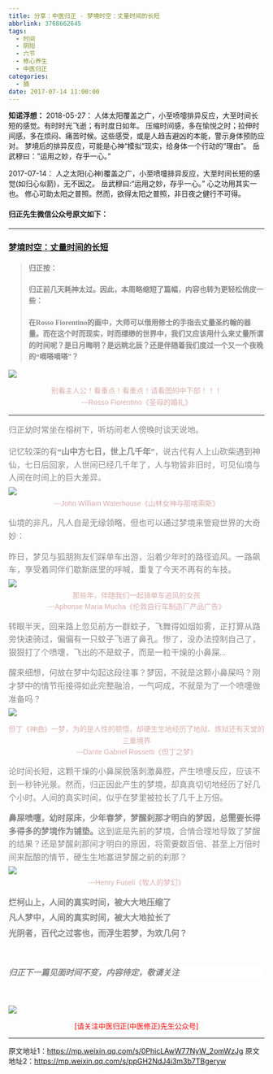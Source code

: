 ```yaml
---
title: 分享：中医归正 - 梦境时空：丈量时间的长短
abbrlink: 3768662645
tags:
  - 时间
  - 阴阳
  - 六节
  - 修心养生
  - 中医归正
categories:
  - 摘
date: 2017-07-14 11:00:00
---
```


**知诺浮想：**
2018-05-27：
人体太阳覆盖之广，小至喷嚏排异反应，大至时间长短的感觉。有时时光飞逝；有时度日如年。
压缩时间感，多在愉悦之时；拉伸时间感，多在烦闷、痛苦时候。这些感受，或是人趋吉避凶的本能，警示身体预防应对。
梦境后的排异反应，可能是心神“模拟”现实，给身体一个行动的“理由”。
岳武穆曰：”运用之妙，存乎一心。”

2017-07-14：
人之太阳(心神)覆盖之广，小至喷嚏排异反应，大至时间长短的感觉(如归心似箭)，无不因之。
岳武穆曰:“运用之妙，存乎一心。”
心之功用其实一也。
修心可助太阳之普照。然而，欲得太阳之普照，非日夜之健行不可得。



#### 归正先生微信公众号原文如下：
---

###  [梦境时空：丈量时间的长短](https://mp.weixin.qq.com/s/ppGH2NdJ4i3m3b7TBgeryw "跳转至原文")

<div class="rich_media_content ">
                    <blockquote><p style="margin-top: 20px; margin-bottom: 10px; max-width: 100%; min-height: 1em; color: rgb(62, 62, 62); font-size: 16px; white-space: normal; box-sizing: border-box !important; word-wrap: break-word !important; "><strong style="max-width: 100%; font-size: 14px; line-height: 22.399999618530273px; box-sizing: border-box !important; word-wrap: break-word !important;"><span style="max-width: 100%; font-family: 仿宋; color: rgb(136, 136, 136); box-sizing: border-box !important; word-wrap: break-word !important;">归正按：</span></strong></p><p style="margin-top: 20px; margin-bottom: 10px; max-width: 100%; min-height: 1em; color: rgb(62, 62, 62); font-size: 16px; white-space: normal; box-sizing: border-box !important; word-wrap: break-word !important; "><strong style="max-width: 100%; font-size: 14px; line-height: 22.399999618530273px; box-sizing: border-box !important; word-wrap: break-word !important;"><span style="max-width: 100%; font-family: 仿宋; color: rgb(136, 136, 136); box-sizing: border-box !important; word-wrap: break-word !important;">归正前几天耗神太过。因此，本周略缩短了篇幅，内容也转为更轻松俏皮一些：</span></strong></p><p style="margin-top: 20px; margin-bottom: 10px; max-width: 100%; min-height: 1em; color: rgb(62, 62, 62); font-size: 16px; white-space: normal; box-sizing: border-box !important; word-wrap: break-word !important; "><strong style="max-width: 100%; font-size: 14px; line-height: 22.399999618530273px; box-sizing: border-box !important; word-wrap: break-word !important;"><span style="max-width: 100%; font-family: 仿宋; color: rgb(136, 136, 136); box-sizing: border-box !important; word-wrap: break-word !important;">在Rosso Fiorentino的画中，大师可以借用修士的手指去丈量圣约翰的器量。而在这个时而现实，时而缥缈的世界中，我们又应该用什么来丈量所谓的时间呢？是日月晦明？是远眺北辰？还是伴随着我们度过一个又一个夜晚的“嘀嗒嘀嗒”？</span></strong></p></blockquote><p><img style="clear: both; display: block; margin:auto;" src="http://wx1.sinaimg.cn/large/8bf740e1gy1fjsctemqy2j20gq0fgk8n.jpg" data-ratio="0.9235880398671097" data-w="602"  /></p><p style="margin: 0cm 0cm 0.0001pt; text-align: center;"><span style="font-family: Arial, 宋体; color: rgb(215, 171, 169); font-size: 14px; line-height: 22.399999618530273px; text-align: center; background-color: rgb(255, 255, 255);">别看主人公！看重点！看重点！请看图的中下部！！！</span></p><p style="margin: 0cm 0cm 0.0001pt; text-align: center;"><span style="font-family: Arial, 宋体; color: rgb(215, 171, 169); font-size: 14px; line-height: 22.399999618530273px; text-align: center; background-color: rgb(255, 255, 255);">---Rosso Fiorentino《圣母的婚礼》</span></p><p style="margin:0cm;margin-bottom:.0001pt"><span style="font-family: 仿宋; line-height: 1.6;"></span></p><hr  /><p style="margin: 15px 0cm 20px;"><span style="color: rgb(136, 136, 136); font-family: 仿宋; font-size: 16px;  background-color: rgb(255, 255, 255);">归正幼时常坐在榕树下，听坊间老人傍晚时谈天说地。</span></p><p style="margin: 20px 0cm 5px;"><span style="color: rgb(136, 136, 136); font-family: 仿宋; font-size: 16px; line-height: 1.6; background-color: rgb(255, 255, 255);">记忆较深的有</span><strong><span style="color: rgb(136, 136, 136); font-family: 仿宋; font-size: 16px; line-height: 1.6; background-color: rgb(255, 255, 255);">“</span><span style="color: rgb(136, 136, 136); font-family: 仿宋; font-size: 16px; line-height: 1.6; background-color: rgb(255, 255, 255);">山中方七日，世上几千年</span><span style="color: rgb(136, 136, 136); font-family: 仿宋; font-size: 16px; line-height: 1.6; background-color: rgb(255, 255, 255);">”</span></strong><span style="color: rgb(136, 136, 136); font-family: 仿宋; font-size: 16px; line-height: 1.6; background-color: rgb(255, 255, 255);">，说古代有人上山砍柴遇到神仙，七日后回家，人世间已经几千年了，人与物皆非旧时，可见仙境与人间在时间上的巨大差异。</span></p><p style="margin: 5px 0cm;"><img style="clear: both; display: block; margin:auto;" src="http://wx1.sinaimg.cn/large/8bf740e1gy1fjscuafqrfj20hs07o11l.jpg" data-ratio="0.43159065628476084" data-w="899" style="line-height: 1.6;"  /></p><p style="margin: 0cm 0cm 5px; white-space: normal; text-align: center;"><span style="font-family: Arial, 宋体; color: rgb(215, 171, 169); font-size: 14px; line-height: 22.399999618530273px; background-color: rgb(255, 255, 255);">---John William Waterhouse《</span><span style="font-family: Arial, 宋体; color: rgb(215, 171, 169); font-size: 14px; line-height: 22.399999618530273px; background-color: rgb(255, 255, 255);">山林女神与那喀索斯</span><span style="font-family: Arial, 宋体; color: rgb(215, 171, 169); font-size: 14px; line-height: 22.399999618530273px; background-color: rgb(255, 255, 255);">》</span></p><p style="margin: 15px 0cm 5px; white-space: normal; text-align: left;"><span style="color: rgb(136, 136, 136); font-family: 仿宋; font-size: 16px; line-height: 1.6; background-color: rgb(255, 255, 255);">仙境的非凡，凡人自是无缘领略，但也可以通过梦境来管窥世界的大奇妙：</span></p><p style="margin: 15px 0cm 5px; white-space: normal; text-align: left;"><span style="color: rgb(136, 136, 136); font-family: 仿宋; font-size: 16px; line-height: 1.6; background-color: rgb(255, 255, 255);">昨日，梦见与狐朋狗友们踩单车出游，沿着少年时的路径追风。一路飙车，享受着同伴们歇斯底里的呼喊，重复了今天不再有的车技。</span></p><p style="margin: 5px 0cm;"><img style="clear: both; display: block; margin:auto;" src="http://wx1.sinaimg.cn/large/8bf740e1gy1fjscutytpzj20hs0ni7wh.jpg" data-ratio="1.3213333333333332" data-w="750" style="line-height: 1.6;"  /></p><p style="margin: 0cm 0cm 0.0001pt; white-space: normal; text-align: center;"><span style="color:#d7aba9;font-family:Arial, 宋体"><span style="font-size: 14px; line-height: 22.399999618530273px; background-color: rgb(255, 255, 255);">那些年，伴随我们一起骑单车追风的女孩</span></span></p><p style="margin: 0cm 0cm 0.0001pt; white-space: normal; text-align: center;"><span style="font-family: Arial, 宋体; color: rgb(215, 171, 169); font-size: 14px; line-height: 22.399999618530273px; background-color: rgb(255, 255, 255);">---Aphonse Maria Mucha《</span><span style="color:#d7aba9;font-family:Arial, 宋体"><span style="font-size: 14px; line-height: 22.399999618530273px; background-color: rgb(255, 255, 255);">伦敦自行车制造厂产品广告</span></span><span style="font-family: Arial, 宋体; color: rgb(215, 171, 169); font-size: 14px; line-height: 22.399999618530273px; background-color: rgb(255, 255, 255);">》</span></p><p style="margin: 15px 0cm 0.0001pt; white-space: normal; text-align: left;"><span style="color: rgb(136, 136, 136); font-family: 仿宋; font-size: 16px; line-height: 1.6; background-color: rgb(255, 255, 255);">转眼半天，回来路上忽见前方一群蚊子，飞舞得如烟如雾，正打算从路旁快速骑过，偏偏有一只蚊子飞进了鼻孔。</span><span style="color: rgb(136, 136, 136); font-family: 仿宋; font-size: 16px; line-height: 1.6; background-color: rgb(255, 255, 255);">惨了，没办法控制自己了，狠狠打了个喷嚏，飞出的不是蚊子，而是一粒干燥的小鼻屎...</span></p><p style="margin: 15px 0cm 0.0001pt; white-space: normal; text-align: left;"><span style="color: rgb(136, 136, 136); font-family: 仿宋; font-size: 16px; line-height: 1.6; background-color: rgb(255, 255, 255);">醒来细想，何故在梦中勾起这段往事？梦因，不就是这颗小鼻屎吗？刚才梦中的情节衔接得如此完整融洽，一气呵成，不就是为了一个喷嚏做准备吗？</span></p><p style="margin-top: 5px;"><img style="clear: both; display: block; margin:auto;" src="http://wx1.sinaimg.cn/large/8bf740e1gy1fjscv4sodmj20hs0al4c1.jpg" class="" data-ratio="0.5949197860962567" data-w="748"  /></p><p style="margin: 0cm 0cm 0.0001pt; white-space: normal; text-align: center;"><span style="color:#d7aba9;font-family:Arial, 宋体"><span style="font-size: 14px; line-height: 22.399999618530273px; background-color: rgb(255, 255, 255);">但丁《神曲》一梦，为的是人性的顿悟，却硬生生地经历了地狱、炼狱还有天堂的三重境界</span></span></p><p style="margin: 0cm 0cm 0.0001pt; white-space: normal; text-align: center;"><span style="font-family: Arial, 宋体; color: rgb(215, 171, 169); font-size: 14px; line-height: 22.399999618530273px; background-color: rgb(255, 255, 255);">---Dante Gabriel Rossetti《</span><span style="color:#d7aba9;font-family:Arial, 宋体"><span style="font-size: 14px; line-height: 22.399999618530273px; background-color: rgb(255, 255, 255);">但丁之梦</span></span><span style="font-family: Arial, 宋体; color: rgb(215, 171, 169); font-size: 14px; line-height: 22.399999618530273px; background-color: rgb(255, 255, 255);">》</span></p><p style="margin: 15px 0cm 0.0001pt; white-space: normal; text-align: left;"><span style="color: rgb(136, 136, 136); font-family: 仿宋; font-size: 16px; line-height: 1.6; background-color: rgb(255, 255, 255);">论时间长短，这颗干燥的小鼻屎脱落刺激鼻腔，产生喷嚏反应，应该不到一秒钟光景。</span><span style="color: rgb(136, 136, 136); font-family: 仿宋; font-size: 16px; line-height: 1.6; background-color: rgb(255, 255, 255);">然而，归正因此产生的梦境，却真真切切地经历了好几个小时。人间的真实时间，似乎在梦里被拉长了几千上万倍。</span></p><p style="margin: 15px 0cm 0.0001pt; white-space: normal; text-align: left;"><strong><span style="line-height: 1.6; color: rgb(136, 136, 136); font-family: 仿宋; font-size: 16px; background-color: rgb(255, 255, 255);">鼻屎喷嚏，幼时尿床，少年春梦，梦醒刹那才明白的梦因，总需要长得多得多的梦境作为铺垫。</span></strong><span style="color: rgb(136, 136, 136); font-family: 仿宋; font-size: 16px; line-height: 1.6; background-color: rgb(255, 255, 255);">这到底是先前的梦境，合情合理地导致了梦醒的结果？还是梦醒刹那间才明白的原因，将需要数百倍、甚至上万倍时间来酝酿的情节，硬生生地塞进梦醒之前的刹那？</span></p><p style="margin: 5px 0cm; white-space: normal; text-align: left;"><img style="clear: both; display: block; margin:auto;" src="http://wx1.sinaimg.cn/large/8bf740e1gy1fjscvgxw0fj20hs0as12z.jpg" data-ratio="0.6061415220293725" data-w="749" style="line-height: 1.6;"  /></p><p style="margin: 0cm 0cm 0.0001pt; white-space: normal; text-align: center;"><span style="font-family: Arial, 宋体; color: rgb(215, 171, 169); font-size: 14px; line-height: 22.399999618530273px; background-color: rgb(255, 255, 255);">---Henry Fuseli《牧人的梦幻</span><span style="font-family: Arial, 宋体; color: rgb(215, 171, 169); font-size: 14px; line-height: 22.399999618530273px; background-color: rgb(255, 255, 255);">》</span></p><p style="margin: 15px 0cm 0.0001pt; white-space: normal; text-align: left;"><strong><span style="color: rgb(136, 136, 136); font-family: 仿宋; font-size: 16px; line-height: 1.6; background-color: rgb(255, 255, 255);">烂柯山上，人间的真实时间，被大大地压缩了</span></strong></p><p style="margin: 5px 0cm 0.0001pt; white-space: normal; text-align: left;"><strong><span style="color: rgb(136, 136, 136); font-family: 仿宋; font-size: 16px; line-height: 1.6; background-color: rgb(255, 255, 255);">凡人梦中，人间的真实时间，被大大地拉长了</span></strong></p><p style="margin: 5px 0cm 0.0001pt; white-space: normal; text-align: left;"><strong><span style="color: rgb(136, 136, 136); font-family: 仿宋; font-size: 16px; line-height: 1.6; background-color: rgb(255, 255, 255);">光阴者，百代之过客也，</span></strong><strong><span style="color: rgb(136, 136, 136); font-family: 仿宋; font-size: 16px; line-height: 1.6; background-color: rgb(255, 255, 255);">而浮生若梦，为欢几何？</span></strong></p><p style="margin: 5px 0cm 0.0001pt; white-space: normal; text-align: left;"><strong><span style="color: rgb(136, 136, 136); font-family: 仿宋; font-size: 16px; line-height: 1.6; background-color: rgb(255, 255, 255);"><br  /></span></strong></p><p style="margin-top: 20px; margin-bottom: 20px; max-width: 100%; min-height: 1em; font-size: 16px; white-space: normal; background-color: rgb(255, 255, 255); box-sizing: border-box !important; word-wrap: break-word !important;"><span style="color:#888888;font-family:仿宋"><strong><em>归正下一篇见面时间不变，内容待定，敬请关注</em></strong></span></p><hr style="max-width: 100%; color: rgb(62, 62, 62); font-size: 16px; white-space: normal; background-color: rgb(255, 255, 255); box-sizing: border-box !important; word-wrap: break-word !important;"  /><br  />
					<img style="clear: both; display: block; margin:auto;" src="http://wx1.sinaimg.cn/mw690/8bf740e1gy1fgqt1hfuomj20hs0bzmyp.jpg" /><p style="text-align: center; color: red">[请关注中医归正(中医修正)先生公众号]</p><hr />
                </div>


原文地址1：https://mp.weixin.qq.com/s/0PhicLAwW77NyW_2omWzJg
原文地址2：https://mp.weixin.qq.com/s/ppGH2NdJ4i3m3b7TBgeryw
